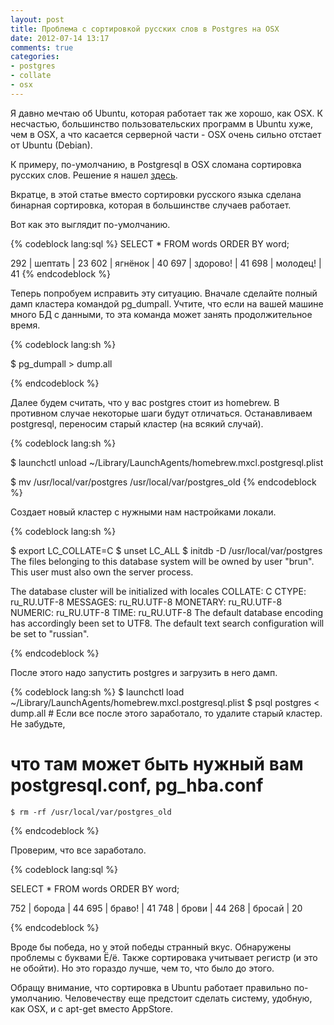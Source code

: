 ```yaml
---
layout: post
title: Проблема с сортировкой русских слов в Postgres на OSX
date: 2012-07-14 13:17
comments: true
categories:
- postgres
- collate
- osx
---
```


Я давно мечтаю об Ubuntu, которая работает так же хорошо, как OSX. К несчастью, большинство пользовательских программ в
Ubuntu хуже, чем в OSX, а что касается серверной части - OSX очень сильно отстает от Ubuntu (Debian).

К примеру, по-умолчанию, в Postgresql в OSX сломана сортировка русских слов. Решение я нашел
[здесь](http://chipiga.pp.ua/sql/kak-zastavit-postgresql-pravilno-sortirovat-utf8-kirillitsu-na-mac-os-x/).

<!-- more -->

Вкратце, в этой статье вместо сортировки русского языка сделана бинарная сортировка, которая в большинстве случаев
работает.

Вот как это выглядит по-умолчанию.

{% codeblock lang:sql %}
SELECT * FROM words ORDER BY word;

  292 | шептать        |     23
  602 | ягнёнок        |     40
  697 | здорово!       |     41
  698 | молодец!       |     41
{% endcodeblock %}

Теперь попробуем исправить эту ситуацию. Вначале сделайте полный дамп кластера командой pg_dumpall. Учтите, что если на
вашей машине много БД с данными, то эта команда может занять продолжительное время.

{% codeblock lang:sh %}

$ pg_dumpall > dump.all

{% endcodeblock %}

Далее будем считать, что у вас postgres стоит из homebrew. В противном случае некоторые шаги будут отличаться.
Останавливаем postgresql, переносим старый кластер (на всякий случай).

{% codeblock lang:sh %}

$ launchctl unload ~/Library/LaunchAgents/homebrew.mxcl.postgresql.plist

$ mv /usr/local/var/postgres /usr/local/var/postgres_old
{% endcodeblock %}

Создает новый кластер с нужными нам настройками локали.

{% codeblock lang:sh %}

$ export LC_COLLATE=C
$ unset LC_ALL
$ initdb -D /usr/local/var/postgres
The files belonging to this database system will be owned by user "brun".
This user must also own the server process.

The database cluster will be initialized with locales
  COLLATE:  C
  CTYPE:    ru_RU.UTF-8
  MESSAGES: ru_RU.UTF-8
  MONETARY: ru_RU.UTF-8
  NUMERIC:  ru_RU.UTF-8
  TIME:     ru_RU.UTF-8
The default database encoding has accordingly been set to UTF8.
The default text search configuration will be set to "russian".

{% endcodeblock %}

После этого надо запустить postgres и загрузить в него дамп.

{% codeblock lang:sh %}
	$ launchctl load ~/Library/LaunchAgents/homebrew.mxcl.postgresql.plist
	$ psql postgres < dump.all
	# Если все после этого заработало, то удалите старый кластер. Не забудьте,
  # что там может быть нужный вам postgresql.conf, pg_hba.conf
	$ rm -rf /usr/local/var/postgres_old
{% endcodeblock %}

Проверим, что все заработало.

{% codeblock lang:sql %}

SELECT * FROM words ORDER BY word;

  752 | борода         |     44
  695 | браво!         |     41
  748 | брови          |     44
  268 | бросай         |     20

{% endcodeblock %}

Вроде бы победа, но у этой победы странный вкус. Обнаружены проблемы с буквами Ё/ё. Также сортировака учитывает регистр
(и это не обойти). Но это гораздо лучше, чем то, что было до этого.

Обращу внимание, что сортировка в Ubuntu работает правильно по-умолчанию. Человечеству еще предстоит сделать систему,
удобную, как OSX, и с apt-get вместо AppStore.

